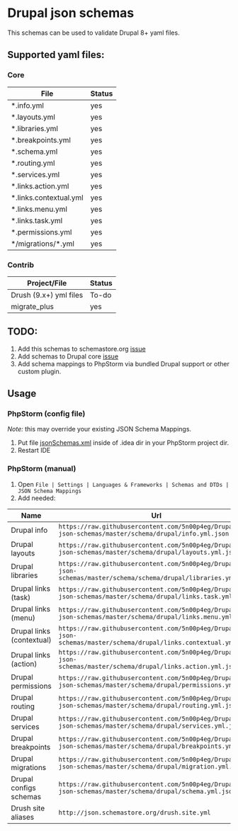 # Drupal json schemas
This schemas can be used to validate Drupal 8+ yaml files.

## Supported yaml files:
### Core
|File                   |Status|
|-----------------------|------|
|*.info.yml             |yes   |
|*.layouts.yml          |yes   |
|*.libraries.yml        |yes   | 
|*.breakpoints.yml      |yes   |
|*.schema.yml           |yes   |
|*.routing.yml          |yes   |
|*.services.yml         |yes   |
|*.links.action.yml     |yes   |
|*.links.contextual.yml |yes   |
|*.links.menu.yml       |yes   |
|*.links.task.yml       |yes   |
|*.permissions.yml      |yes   |
|\*/migrations/\*.yml   |yes   |

### Contrib
|Project/File           |Status|
|-----------------------|------|
|Drush (9.x+) yml files |To-do |
|migrate_plus           |yes   |

## TODO:
1. Add this schemas to schemastore.org [issue](https://github.com/SchemaStore/schemastore/issues/710)
1. Add schemas to Drupal core [issue](https://www.drupal.org/project/drupal/issues/3061454)
1. Add schema mappings to PhpStorm via bundled Drupal support or other custom plugin.  

## Usage
### PhpStorm (config file)
*Note:* this may override your existing JSON Schema Mappings.   

1. Put file [jsonSchemas.xml](https://raw.githubusercontent.com/5n00p4eg/Drupal-json-schemas/master/configs/jsonSchemas.xml) inside of .idea dir in your PhpStorm project dir.
1. Restart IDE

### PhpStorm (manual)
1. Open `File | Settings | Languages & Frameworks | Schemas and DTDs | JSON Schema Mappings`
1. Add needed:

|Name|Url|Pattern|
|----|---|-------|
|Drupal info|`https://raw.githubusercontent.com/5n00p4eg/Drupal-json-schemas/master/schema/drupal/info.yml.json`|`*.info.yml`|
|Drupal layouts|`https://raw.githubusercontent.com/5n00p4eg/Drupal-json-schemas/master/schema/drupal/layouts.yml.json`|`*.layouts.yml`|
|Drupal libraries|`https://raw.githubusercontent.com/5n00p4eg/Drupal-json-schemas/master/schema/schema/drupal/libraries.yml.json`|`*.libraries.yml`|
|Drupal links (task)|`https://raw.githubusercontent.com/5n00p4eg/Drupal-json-schemas/master/schema/drupal/links.task.yml.json`|`*.links.task.yml`|
|Drupal links (menu)|`https://raw.githubusercontent.com/5n00p4eg/Drupal-json-schemas/master/schema/drupal/links.menu.yml.json`|`*.links.menu.yml`|
|Drupal links (contextual)|`https://raw.githubusercontent.com/5n00p4eg/Drupal-json-schemas/master/schema/drupal/links.contextual.yml.json`|`*.links.contextual.yml`|
|Drupal links (action)|`https://raw.githubusercontent.com/5n00p4eg/Drupal-json-schemas/master/schema/drupal/links.action.yml.json`|`*.links.action.yml`|
|Drupal permissions|`https://raw.githubusercontent.com/5n00p4eg/Drupal-json-schemas/master/schema/drupal/permissions.yml.json`|`*.permissions.yml`|
|Drupal routing|`https://raw.githubusercontent.com/5n00p4eg/Drupal-json-schemas/master/schema/drupal/routing.yml.json`|`*.routing.yml`|
|Drupal services|`https://raw.githubusercontent.com/5n00p4eg/Drupal-json-schemas/master/schema/drupal/services.yml.json`|`*.services.yml`|
|Drupal breakpoints|`https://raw.githubusercontent.com/5n00p4eg/Drupal-json-schemas/master/schema/drupal/breakpoints.yml.json`|`*.breakpoints.yml`|
|Drupal migrations|`https://raw.githubusercontent.com/5n00p4eg/Drupal-json-schemas/master/schema/drupal/migration.yml.json`|`*/migrations/*.yml`, `*.migration.*.yml`|
|Drupal configs schemas|`https://raw.githubusercontent.com/5n00p4eg/Drupal-json-schemas/master/schema/drupal/schema.yml.json`|`*/config/schema/*.schema.yml`|
|Drush site aliases|`http://json.schemastore.org/drush.site.yml`|`*/sites/*.site.yml`|
